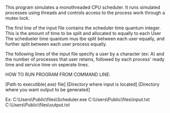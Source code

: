 This program simulates a monothreaded CPU scheduler. 
It runs simulated processes using threads and controls access to the process work through a mutex lock.

The first line of the input file contains the scheduler time quantum integer. This is the amount of time to be split and allocated to equally to each User
The schedueler time quantum mus tbe split between each user equally, and further split between each user process equally.

The following lines of the input file specify a user by a character (ex: A) and the number of processes that user retains, followed by each process' ready time and service time on seperate lines. 

HOW TO RUN PROGRAM FROM COMMAND LINE:

[Path to executible(.exe) file] [Directory where input is located] [Directory where you want output to be generated]

Ex: C:\Users\Public\files\Scheduler.exe C:\Users\Public\files\input.txt C:\Users\Public\files\output.txt